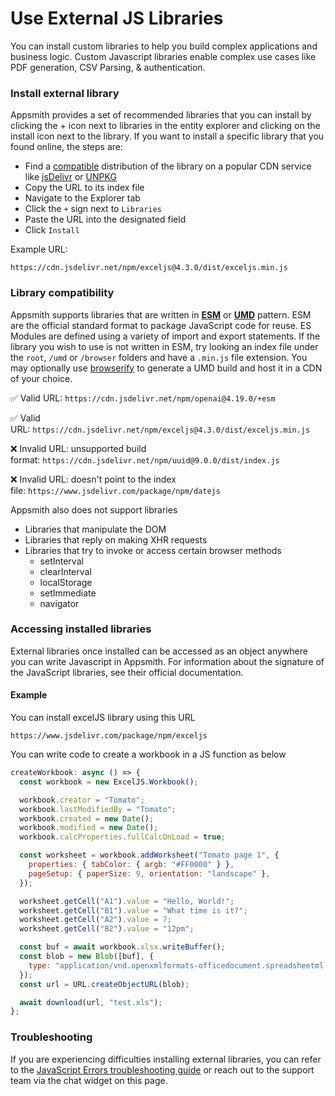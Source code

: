 # Use External JS Libraries

You can install custom libraries to help you build complex applications and business logic. Custom Javascript libraries enable complex use cases like PDF generation, CSV Parsing, & authentication.

 <VideoEmbed host="youtube" videoId="xXssLXQvdyY" title="How To Use Custom JavaScript Libraries" caption="How To Use JavaScript Libraries"/>

### Install external library

Appsmith provides a set of recommended libraries that you can install by clicking the + icon next to libraries in the entity explorer and clicking on the install icon next to the library.
If you want to install a specific library that you found online, the steps are:

- Find a [compatible](#library-compatibility) distribution of the library on a popular CDN service like [jsDelivr](https://www.jsdelivr.com/) or [UNPKG](https://unpkg.com/)
- Copy the URL to its index file
- Navigate to the Explorer tab
- Click the `+` sign next to `Libraries`
- Paste the URL into the designated field
- Click `Install`

Example URL:

```URL
https://cdn.jsdelivr.net/npm/exceljs@4.3.0/dist/exceljs.min.js
```

### Library compatibility

Appsmith supports libraries that are written in **[ESM](https://tc39.es/ecma262/#sec-modules)** or **[UMD](https://github.com/umdjs/umd)** pattern. ESM are the official standard format to package JavaScript code for reuse. ES Modules are defined using a variety of import and export statements. If the library you wish to use is not written in ESM, try looking an index file under the `root`, `/umd` or `/browser` folders and have a `.min.js` file extension. You may optionally use [browserify](https://browserify.org/) to generate a UMD build and host it in a CDN of your choice.

✅ Valid URL: `https://cdn.jsdelivr.net/npm/openai@4.19.0/+esm`

✅ Valid URL: `https://cdn.jsdelivr.net/npm/exceljs@4.3.0/dist/exceljs.min.js`

❌ Invalid URL: unsupported build format: `https://cdn.jsdelivr.net/npm/uuid@9.0.0/dist/index.js`

❌ Invalid URL: doesn't point to the index file: `https://www.jsdelivr.com/package/npm/datejs`

Appsmith also does not support libraries

- Libraries that manipulate the DOM
- Libraries that reply on making XHR requests
- Libraries that try to invoke or access certain browser methods
  - setInterval
  - clearInterval
  - localStorage
  - setImmediate
  - navigator

### Accessing installed libraries

External libraries once installed can be accessed as an object anywhere you can write Javascript in Appsmith. For information about the signature of the JavaScript libraries, see their official documentation.

#### Example

You can install excelJS library using this URL

```
https://www.jsdelivr.com/package/npm/exceljs
```

You can write code to create a workbook in a JS function as below

```javascript
createWorkbook: async () => {
  const workbook = new ExcelJS.Workbook();

  workbook.creator = "Tomato";
  workbook.lastModifiedBy = "Tomato";
  workbook.created = new Date();
  workbook.modified = new Date();
  workbook.calcProperties.fullCalcOnLoad = true;

  const worksheet = workbook.addWorksheet("Tomato page 1", {
    properties: { tabColor: { argb: "#FF0000" } },
    pageSetup: { paperSize: 9, orientation: "landscape" },
  });

  worksheet.getCell("A1").value = "Hello, World!";
  worksheet.getCell("B1").value = "What time is it?";
  worksheet.getCell("A2").value = 7;
  worksheet.getCell("B2").value = "12pm";

  const buf = await workbook.xlsx.writeBuffer();
  const blob = new Blob([buf], {
    type: "application/vnd.openxmlformats-officedocument.spreadsheetml.sheet",
  });
  const url = URL.createObjectURL(blob);

  await download(url, "test.xls");
};
```

### Troubleshooting

If you are experiencing difficulties installing external libraries, you can refer to the [JavaScript Errors troubleshooting guide](/help-and-support/troubleshooting-guide/js-errors) or reach out to the support team via the chat widget on this page.
